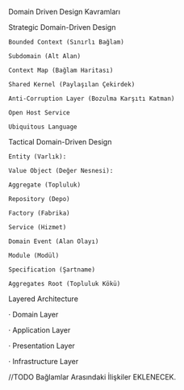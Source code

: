 Domain Driven Design Kavramları

Strategic Domain-Driven Design

	Bounded Context (Sınırlı Bağlam)

	Subdomain (Alt Alan)

	Context Map (Bağlam Haritası)

	Shared Kernel (Paylaşılan Çekirdek)

	Anti-Corruption Layer (Bozulma Karşıtı Katman)

	Open Host Service

	Ubiquitous Language


Tactical Domain-Driven Design

	Entity (Varlık):

	Value Object (Değer Nesnesi):

	Aggregate (Topluluk)

	Repository (Depo)

	Factory (Fabrika)

	Service (Hizmet)

	Domain Event (Alan Olayı)

	Module (Modül)

	Specification (Şartname)

	Aggregates Root (Topluluk Kökü)





Layered Architecture

· Domain Layer

· Application Layer

· Presentation Layer

· Infrastructure Layer


//TODO Bağlamlar Arasındaki İlişkiler EKLENECEK.
